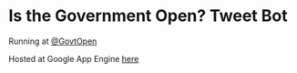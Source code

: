 Is the Government Open? Tweet Bot
=================================
Running at [@GovtOpen](https://twitter.com/GovtOpen)

Hosted at Google App Engine [here](http://govt-open-tweetbot.appspot.com/)

